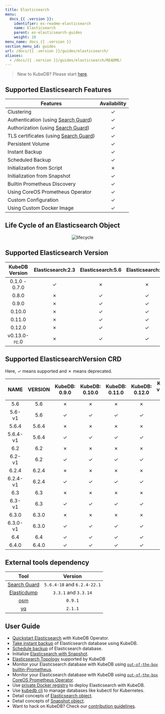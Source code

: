 ```yaml
---
title: Elasticsearch
menu:
  docs_{{ .version }}:
    identifier: es-readme-elasticsearch
    name: Elasticsearch
    parent: es-elasticsearch-guides
    weight: 10
menu_name: docs_{{ .version }}
section_menu_id: guides
url: /docs/{{ .version }}/guides/elasticsearch/
aliases:
  - /docs/{{ .version }}/guides/elasticsearch/README/
---
```


> New to KubeDB? Please start [here](/docs/concepts/README.md).

## Supported Elasticsearch Features

| Features                                                                              | Availability |
| ------------------------------------------------------------------------------------- | :----------: |
| Clustering                                                                            |   &#10003;   |
| Authentication (using [Search Guard](https://github.com/floragunncom/search-guard))   |   &#10003;   |
| Authorization (using [Search Guard](https://github.com/floragunncom/search-guard))    |   &#10003;   |
| TLS certificates (using [Search Guard](https://github.com/floragunncom/search-guard)) |   &#10003;   |
| Persistent Volume                                                                     |   &#10003;   |
| Instant Backup                                                                        |   &#10003;   |
| Scheduled Backup                                                                      |   &#10003;   |
| Initialization from Script                                                            |   &#10007;   |
| Initialization from Snapshot                                                          |   &#10003;   |
| Builtin Prometheus Discovery                                                          |   &#10003;   |
| Using CoreOS Prometheus Operator                                                      |   &#10003;   |
| Custom Configuration                                                                  |   &#10003;   |
| Using Custom Docker Image                                                             |   &#10003;   |

## Life Cycle of an Elasticsearch Object

<p align="center">
  <img alt="lifecycle"  src="/docs/images/elasticsearch/lifecycle.png">
</p>

## Supported Elasticsearch Version

| KubeDB Version | Elasticsearch:2.3 | Elasticsearch:5.6 | Elasticsearch:6.2 | Elasticsearch:6.3 | Elasticsearch:6.4 |
| :------------: | :---------------: | :---------------: | :---------------: | :---------------: | :---------------: |
| 0.1.0 - 0.7.0  |     &#10003;      |     &#10007;      |     &#10007;      |     &#10007;      |     &#10007;      |
|     0.8.0      |     &#10007;      |     &#10003;      |     &#10003;      |     &#10007;      |     &#10007;      |
|     0.9.0      |     &#10007;      |     &#10003;      |     &#10003;      |     &#10003;      |     &#10003;      |
|     0.10.0     |     &#10007;      |     &#10003;      |     &#10003;      |     &#10003;      |     &#10003;      |
|     0.11.0     |     &#10007;      |     &#10003;      |     &#10003;      |     &#10003;      |     &#10003;      |
|     0.12.0     |     &#10007;      |     &#10003;      |     &#10003;      |     &#10003;      |     &#10003;      |
|  v0.13.0-rc.0  |     &#10007;      |     &#10003;      |     &#10003;      |     &#10003;      |     &#10003;      |

## Supported ElasticsearchVersion CRD

Here, &#10003; means supported and &#10007; means deprecated.

|   NAME   | VERSION | KubeDB: 0.9.0 | KubeDB: 0.10.0 | KubeDB: 0.11.0 | KubeDB: 0.12.0 | KubeDB: v0.13.0-rc.0 |
| :------: | :-----: | :-----------: | :------------: | :------------: | :------------: | :------------------: |
|   5.6    |   5.6   |   &#10007;    |    &#10007;    |    &#10007;    |    &#10007;    |       &#10007;       |
|  5.6-v1  |   5.6   |   &#10003;    |    &#10003;    |    &#10003;    |    &#10003;    |       &#10003;       |
|  5.6.4   |  5.6.4  |   &#10007;    |    &#10007;    |    &#10007;    |    &#10007;    |       &#10007;       |
| 5.6.4-v1 |  5.6.4  |   &#10003;    |    &#10003;    |    &#10003;    |    &#10003;    |       &#10003;       |
|   6.2    |   6.2   |   &#10007;    |    &#10007;    |    &#10007;    |    &#10007;    |       &#10007;       |
|  6.2-v1  |   6.2   |   &#10003;    |    &#10003;    |    &#10003;    |    &#10003;    |       &#10003;       |
|  6.2.4   |  6.2.4  |   &#10007;    |    &#10007;    |    &#10007;    |    &#10007;    |       &#10007;       |
| 6.2.4-v1 |  6.2.4  |   &#10003;    |    &#10003;    |    &#10003;    |    &#10003;    |       &#10003;       |
|   6.3    |   6.3   |   &#10007;    |    &#10007;    |    &#10007;    |    &#10007;    |       &#10007;       |
|  6.3-v1  |   6.3   |   &#10003;    |    &#10003;    |    &#10003;    |    &#10003;    |       &#10003;       |
|  6.3.0   |  6.3.0  |   &#10007;    |    &#10007;    |    &#10007;    |    &#10007;    |       &#10007;       |
| 6.3.0-v1 |  6.3.0  |   &#10003;    |    &#10003;    |    &#10003;    |    &#10003;    |       &#10003;       |
|   6.4    |   6.4   |   &#10003;    |    &#10003;    |    &#10003;    |    &#10003;    |       &#10003;       |
|  6.4.0   |  6.4.0  |   &#10003;    |    &#10003;    |    &#10003;    |    &#10003;    |       &#10003;       |

## External tools dependency

|                               Tool                               |           Version           |
| :--------------------------------------------------------------: | :-------------------------: |
|   [Search Guard](https://github.com/floragunncom/search-guard)   | `5.6.4-18` and `6.2.4-22.1` |
| [Elasticdump](https://github.com/taskrabbit/elasticsearch-dump/) |    `3.3.1` and `3.3.14`     |
|              [osm](https://github.com/appscode/osm)              |           `0.9.1`           |
|              [yq](https://github.com/mikefarah/yq)               |           `2.1.1`           |

## User Guide

- [Quickstart Elasticsearch](/docs/guides/elasticsearch/quickstart/quickstart.md) with KubeDB Operator.
- [Take instant backup](/docs/guides/elasticsearch/snapshot/instant_backup.md) of Elasticsearch database using KubeDB.
- [Schedule backup](/docs/guides/elasticsearch/snapshot/scheduled_backup.md) of Elasticsearch database.
- Initialize [Elasticsearch with Snapshot](/docs/guides/elasticsearch/initialization/snapshot_source.md).
- [Elasticsearch Topology](/docs/guides/elasticsearch/clustering/topology.md) supported by KubeDB
- Monitor your Elasticsearch database with KubeDB using [`out-of-the-box` builtin-Prometheus](/docs/guides/elasticsearch/monitoring/using-builtin-prometheus.md).
- Monitor your Elasticsearch database with KubeDB using [`out-of-the-box` CoreOS Prometheus Operator](/docs/guides/elasticsearch/monitoring/using-coreos-prometheus-operator.md).
- Use [private Docker registry](/docs/guides/elasticsearch/private-registry/using-private-registry.md) to deploy Elasticsearch with KubeDB.
- Use [kubedb cli](/docs/guides/elasticsearch/cli/cli.md) to manage databases like kubectl for Kubernetes.
- Detail concepts of [Elasticsearch object](/docs/concepts/databases/elasticsearch.md).
- Detail concepts of [Snapshot object](/docs/concepts/snapshot.md).
- Want to hack on KubeDB? Check our [contribution guidelines](/docs/CONTRIBUTING.md).
